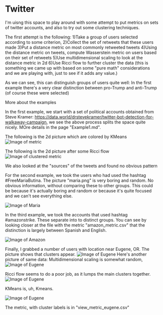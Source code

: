 # Twitter
I'm uisng this space to play around with some attempt to put metrics on sets of twitter accounts, and also to try out some clustering techniques. 

The first attempt is the following:
1)Take a group of users selected according to some criterion, 
2)Collect the set of retweets that these users made
3)Put a distance metric on most commonly retweeted tweets
4)Using the distance metric on tweets, compute Wasserstein metric on users based on their set of retweets
5)Use multidimensional scaling to look at the distance metric in 2d
6)Use Ricci flow to further cluster the data (this is something we came up with based on some "pure math" considerations and we are playing with, just to see if it adds any value.) 

As we can see, this can distinguish groups of users quite well: In the first example there's a very clear distinction between pro-Trump and anti-Trump (of course these were selected) 

More about the examples
 
In the first example, we start with a set of political accounts obtained from Steve Kramer:  https://data.world/drstevekramer/twitter-bot-detection-for-walkaway-campaign, we see the above process splits the space quite nicely.  MOre details in the page "Example1.md". 


The following is the 2d picture which are colored by KMeans
![Image of  metric](https://github.com/DeepStateLearning/Twitter/blob/master/RedBlueNoRicci.png)


The following is the 2d picture after some Ricci flow 
![Image of clustered metric](https://github.com/DeepStateLearning/Twitter/blob/master/RBwithRIcci1500.png)

We also looked at the "sources" of the tweets and found no obvious pattern


For the second example, we took the users who had used the hashtag #FreeMariaButina.   The picture "maria.png" is very boring and random.  No obvious information, without comparing these to other groups. This could be because it's actually boring and random or because it's quite focused and we can't see everything else. 

![Image of Maria](https://github.com/DeepStateLearning/Twitter/blob/master/maria.png)



In the third example, we took the accounts that used hashtag #amazonstrike.   These separate into to distinct groups.  You can see by looking closer at the file with the metric "amazon_metric.csv" that the distinction is largely between Spanish  and English.  


![Image of Amazon](https://github.com/DeepStateLearning/Twitter/blob/master/amazonRicci.png)

Finally, I grabbed a number of users with location near Eugene, OR.    The picture shows that clusters appear.
![Image of Eugene](https://github.com/DeepStateLearning/Twitter/blob/master/eugene.png)
Here's another picture of same data: Multidimensional scaling is somewhat random, 
![Image of Eugene](https://github.com/DeepStateLearning/Twitter/blob/master/Eugene2.png)


Ricci flow seems to do a poor job, as it lumps the main clusters together. 
![Image of Eugene](https://github.com/DeepStateLearning/Twitter/blob/master/eugeneRicciDoesBadJob.png) 

KMeans is, uh, Kmeans.  

![Image of Eugene](https://github.com/DeepStateLearning/Twitter/blob/master/EugeneKmeans.png) 

The metric, with cluster labels is in "view_metric_eugene.csv"
